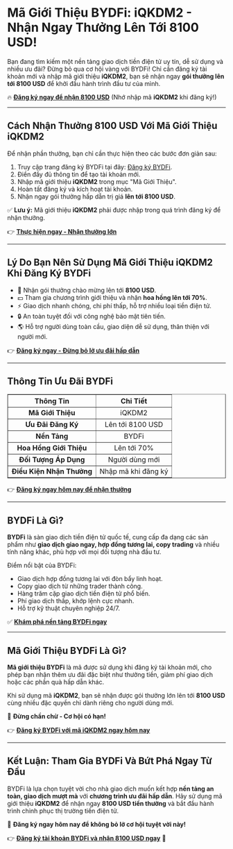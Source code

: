 <h1>Mã Giới Thiệu BYDFi: iQKDM2 - Nhận Ngay Thưởng Lên Tới 8100 USD!</h1>

<p>Bạn đang tìm kiếm một nền tảng giao dịch tiền điện tử uy tín, dễ sử dụng và nhiều ưu đãi? Đừng bỏ qua cơ hội vàng với BYDFi! Chỉ cần đăng ký tài khoản mới và nhập mã giới thiệu <strong>iQKDM2</strong>, bạn sẽ nhận ngay <strong>gói thưởng lên tới 8100 USD</strong> để khởi đầu hành trình đầu tư của mình.</p>

<p>🔥 <a href="https://www.bydfi.com/en/register?ru=iQKDM2" target="_blank" rel="noopener noreferrer"><strong>Đăng ký ngay để nhận 8100 USD</strong></a> (Nhớ nhập mã <strong>iQKDM2</strong> khi đăng ký!)</p>

<hr>

<h2>Cách Nhận Thưởng 8100 USD Với Mã Giới Thiệu iQKDM2</h2>

<p>Để nhận phần thưởng, bạn chỉ cần thực hiện theo các bước đơn giản sau:</p>

<ol>
<li>Truy cập trang đăng ký BYDFi tại đây: <a href="https://www.bydfi.com/en/register?ru=iQKDM2" target="_blank" rel="noopener noreferrer">Đăng ký BYDFi</a>.</li>
<li>Điền đầy đủ thông tin để tạo tài khoản mới.</li>
<li>Nhập mã giới thiệu <strong>iQKDM2</strong> trong mục "Mã Giới Thiệu".</li>
<li>Hoàn tất đăng ký và kích hoạt tài khoản.</li>
<li>Nhận ngay gói thưởng hấp dẫn trị giá <strong>lên tới 8100 USD</strong>.</li>
</ol>

<p>✅ <strong>Lưu ý:</strong> Mã giới thiệu <strong>iQKDM2</strong> phải được nhập trong quá trình đăng ký để nhận thưởng.</p>

<p>👉 <a href="https://www.bydfi.com/en/register?ru=iQKDM2" target="_blank" rel="noopener noreferrer"><strong>Thực hiện ngay - Nhận thưởng lớn</strong></a></p>

<hr>

<h2>Lý Do Bạn Nên Sử Dụng Mã Giới Thiệu iQKDM2 Khi Đăng Ký BYDFi</h2>

<ul>
<li>🚀 Nhận gói thưởng chào mừng lên tới <strong>8100 USD</strong>.</li>
<li>💵 Tham gia chương trình giới thiệu và nhận <strong>hoa hồng lên tới 70%</strong>.</li>
<li>⚡ Giao dịch nhanh chóng, chi phí thấp, hỗ trợ nhiều loại tiền điện tử.</li>
<li>🔒 An toàn tuyệt đối với công nghệ bảo mật tiên tiến.</li>
<li>🌎 Hỗ trợ người dùng toàn cầu, giao diện dễ sử dụng, thân thiện với người mới.</li>
</ul>

<p>👉 <a href="https://www.bydfi.com/en/register?ru=iQKDM2" target="_blank" rel="noopener noreferrer"><strong>Đăng ký ngay - Đừng bỏ lỡ ưu đãi hấp dẫn</strong></a></p>

<hr>

<h2>Thông Tin Ưu Đãi BYDFi</h2>

<table border="1" cellpadding="8" cellspacing="0" style="border-collapse: collapse; text-align: center;">
<tr>
<th>Thông Tin</th>
<th>Chi Tiết</th>
</tr>
<tr>
<td><strong>Mã Giới Thiệu</strong></td>
<td>iQKDM2</td>
</tr>
<tr>
<td><strong>Ưu Đãi Đăng Ký</strong></td>
<td>Lên tới 8100 USD</td>
</tr>
<tr>
<td><strong>Nền Tảng</strong></td>
<td>BYDFi</td>
</tr>
<tr>
<td><strong>Hoa Hồng Giới Thiệu</strong></td>
<td>Lên tới 70%</td>
</tr>
<tr>
<td><strong>Đối Tượng Áp Dụng</strong></td>
<td>Người dùng mới</td>
</tr>
<tr>
<td><strong>Điều Kiện Nhận Thưởng</strong></td>
<td>Nhập mã khi đăng ký</td>
</tr>
</table>

<p>👉 <a href="https://www.bydfi.com/en/register?ru=iQKDM2" target="_blank" rel="noopener noreferrer"><strong>Đăng ký ngay hôm nay để nhận thưởng</strong></a></p>

<hr>

<h2>BYDFi Là Gì?</h2>

<p><strong>BYDFi</strong> là sàn giao dịch tiền điện tử quốc tế, cung cấp đa dạng các sản phẩm như <strong>giao dịch giao ngay, hợp đồng tương lai, copy trading</strong> và nhiều tính năng khác, phù hợp với mọi đối tượng nhà đầu tư.</p>

<p>Điểm nổi bật của BYDFi:</p>

<ul>
<li>Giao dịch hợp đồng tương lai với đòn bẩy linh hoạt.</li>
<li>Copy giao dịch từ những trader thành công.</li>
<li>Hàng trăm cặp giao dịch tiền điện tử phổ biến.</li>
<li>Phí giao dịch thấp, khớp lệnh cực nhanh.</li>
<li>Hỗ trợ kỹ thuật chuyên nghiệp 24/7.</li>
</ul>

<p>✅ <a href="https://www.bydfi.com/en/register?ru=iQKDM2" target="_blank" rel="noopener noreferrer"><strong>Khám phá nền tảng BYDFi ngay</strong></a></p>

<hr>

<h2>Mã Giới Thiệu BYDFi Là Gì?</h2>

<p><strong>Mã giới thiệu BYDFi</strong> là mã được sử dụng khi đăng ký tài khoản mới, cho phép bạn nhận thêm ưu đãi đặc biệt như thưởng tiền, giảm phí giao dịch hoặc các phần quà hấp dẫn khác.</p>

<p>Khi sử dụng mã <strong>iQKDM2</strong>, bạn sẽ nhận được gói thưởng lớn lên tới <strong>8100 USD</strong> cùng nhiều đặc quyền chỉ dành riêng cho người dùng mới.</p>

<p>📢 <strong>Đừng chần chừ - Cơ hội có hạn!</strong></p>

<p>👉 <a href="https://www.bydfi.com/en/register?ru=iQKDM2" target="_blank" rel="noopener noreferrer"><strong>Đăng ký BYDFi với mã iQKDM2 ngay hôm nay</strong></a></p>

<hr>

<h2>Kết Luận: Tham Gia BYDFi Và Bứt Phá Ngay Từ Đầu</h2>

<p>BYDFi là lựa chọn tuyệt vời cho nhà giao dịch muốn kết hợp <strong>nền tảng an toàn, giao dịch mượt mà</strong> với <strong>chương trình ưu đãi hấp dẫn</strong>. Hãy sử dụng mã giới thiệu <strong>iQKDM2</strong> để nhận ngay <strong>8100 USD tiền thưởng</strong> và bắt đầu hành trình chinh phục thị trường tiền điện tử.</p>

<p>🚀 <strong>Đăng ký ngay hôm nay để không bỏ lỡ cơ hội tuyệt vời này!</strong></p>

<p>👉 <a href="https://www.bydfi.com/en/register?ru=iQKDM2" target="_blank" rel="noopener noreferrer"><strong>Đăng ký tài khoản BYDFi và nhận 8100 USD ngay</strong></a> 🚀</p>
